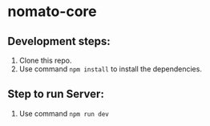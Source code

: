 # nomato-core
## Development steps: 
1. Clone this repo.
2. Use command <code>npm install</code>  to install the dependencies.


## Step to run Server: 
1. Use command <code>npm run dev</code>

